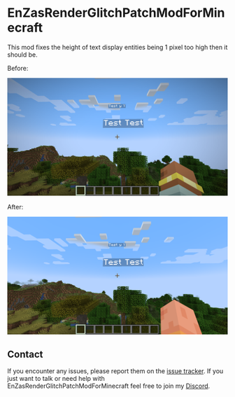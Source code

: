 # EnZasRenderGlitchPatchModForMinecraft

This mod fixes the height of text display entities being 1 pixel too high then it should be.

Before:

![before.png](.github/images/before.png)

After:

![after.png](.github/images/after.png)

## Contact
If you encounter any issues, please report them on the [issue tracker](https://github.com/FlorianMichael/EnZasRenderGlitchPatchModForMinecraft/issues). If you just want to talk or need help with EnZasRenderGlitchPatchModForMinecraft feel free to join my [Discord](https://discord.gg/BwWhCHUKDf).
